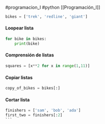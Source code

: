 #programacion_I #python [[Programación_I]]

```python
bikes = ['trek', 'redline', 'giant']
```

#### Loopear lista

```python
for bike in bikes:
	print(bike)
```

#### Comprensión de listas

```python
squares = [x**2 for x in range(1,11)]
```

#### Copiar listas
```python
copy_of_bikes = bikes[:]
```

#### Cortar lista

````python
finishers = ['sam', 'bob', 'ada']
first_two = finishers[:2]
```